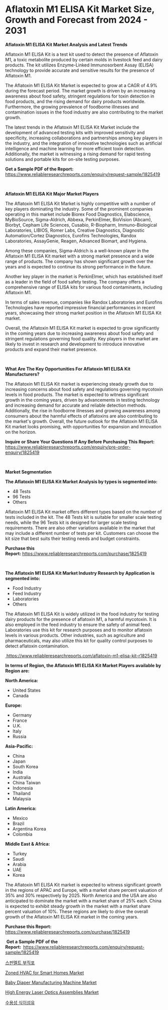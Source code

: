 <p><h1>Aflatoxin M1 ELISA Kit Market Size, Growth and Forecast from 2024 - 2031</h1></p><p><strong>Aflatoxin M1 ELISA Kit Market Analysis and Latest Trends</strong></p>
<p><p>Aflatoxin M1 ELISA Kit is a test kit used to detect the presence of Aflatoxin M1, a toxic metabolite produced by certain molds in livestock feed and dairy products. The kit utilizes Enzyme-Linked Immunosorbent Assay (ELISA) technology to provide accurate and sensitive results for the presence of Aflatoxin M1.</p><p>The Aflatoxin M1 ELISA Kit Market is expected to grow at a CAGR of 4.9% during the forecast period. The market growth is driven by an increasing awareness about food safety, stringent regulations for toxin detection in food products, and the rising demand for dairy products worldwide. Furthermore, the growing prevalence of foodborne illnesses and contamination issues in the food industry are also contributing to the market growth.</p><p>The latest trends in the Aflatoxin M1 ELISA Kit Market include the development of advanced testing kits with improved sensitivity and specificity, increasing collaborations and partnerships among key players in the industry, and the integration of innovative technologies such as artificial intelligence and machine learning for more efficient toxin detection. Additionally, the market is witnessing a rising demand for rapid testing solutions and portable kits for on-site testing purposes.</p></p>
<p><strong>Get a Sample PDF of the Report:&nbsp;</strong> <a href="https://www.reliableresearchreports.com/enquiry/request-sample/1825419">https://www.reliableresearchreports.com/enquiry/request-sample/1825419</a></p>
<p>&nbsp;</p>
<p><strong>Aflatoxin M1 ELISA Kit Major Market Players</strong></p>
<p><p>The Aflatoxin M1 ELISA Kit Market is highly competitive with a number of key players dominating the industry. Some of the prominent companies operating in this market include Biorex Food Diagnostics, Elabscience, MyBioSource, Sigma-Aldrich, Abbexa, PerkinElmer, BioVision (Abcam), Biorbyt, Cepham Life Sciences, Cusabio, R-Biopharm, Immuno-Biological Laboratories, LIBIOS, Romer Labs, Creative Diagnostics, Diagnostic Automation/Cortez Diagnostics, Eurofins Technologies, Randox Laboratories, AssayGenie, Reagen, Advanced Biomart, and Hygiena.</p><p>Among these companies, Sigma-Aldrich is a well-known player in the Aflatoxin M1 ELISA Kit market with a strong market presence and a wide range of products. The company has shown significant growth over the years and is expected to continue its strong performance in the future.</p><p>Another key player in the market is PerkinElmer, which has established itself as a leader in the field of food safety testing. The company offers a comprehensive range of ELISA kits for various food contaminants, including Aflatoxin M1.</p><p>In terms of sales revenue, companies like Randox Laboratories and Eurofins Technologies have reported impressive financial performances in recent years, showcasing their strong market position in the Aflatoxin M1 ELISA Kit market.</p><p>Overall, the Aflatoxin M1 ELISA Kit market is expected to grow significantly in the coming years due to increasing awareness about food safety and stringent regulations governing food quality. Key players in the market are likely to invest in research and development to introduce innovative products and expand their market presence.</p></p>
<p>&nbsp;</p>
<p><strong>What Are The Key Opportunities For Aflatoxin M1 ELISA Kit Manufacturers?</strong></p>
<p><p>The Aflatoxin M1 ELISA Kit market is experiencing steady growth due to increasing concerns about food safety and regulations governing mycotoxin levels in food products. The market is expected to witness significant growth in the coming years, driven by advancements in testing technology and increasing demand for accurate and reliable detection methods. Additionally, the rise in foodborne illnesses and growing awareness among consumers about the harmful effects of aflatoxins are also contributing to the market's growth. Overall, the future outlook for the Aflatoxin M1 ELISA Kit market looks promising, with opportunities for expansion and innovation on the horizon.</p></p>
<p><strong>Inquire or Share Your Questions If Any Before Purchasing This Report:</strong> <a href="https://www.reliableresearchreports.com/enquiry/pre-order-enquiry/1825419">https://www.reliableresearchreports.com/enquiry/pre-order-enquiry/1825419</a></p>
<p>&nbsp;</p>
<p><strong>Market Segmentation</strong></p>
<p><strong>The Aflatoxin M1 ELISA Kit Market Analysis by types is segmented into:</strong></p>
<p><ul><li>48 Tests</li><li>96 Tests</li><li>Others</li></ul></p>
<p><p>Aflatoxin M1 ELISA Kit market offers different types based on the number of tests included in the kit. The 48 Tests kit is suitable for smaller scale testing needs, while the 96 Tests kit is designed for larger scale testing requirements. There are also other variations available in the market that may include a different number of tests per kit. Customers can choose the kit size that best suits their testing needs and budget constraints.</p></p>
<p><strong>Purchase this Report:&nbsp;</strong><a href="https://www.reliableresearchreports.com/purchase/1825419">https://www.reliableresearchreports.com/purchase/1825419</a></p>
<p>&nbsp;</p>
<p><strong>The Aflatoxin M1 ELISA Kit Market Industry Research by Application is segmented into:</strong></p>
<p><ul><li>Food Industry</li><li>Feed Industry</li><li>Laboratories</li><li>Others</li></ul></p>
<p><p>The Aflatoxin M1 ELISA Kit is widely utilized in the food industry for testing dairy products for the presence of aflatoxin M1, a harmful mycotoxin. It is also employed in the feed industry to ensure the safety of animal feed. Laboratories use this kit for research purposes and to monitor aflatoxin levels in various products. Other industries, such as agriculture and pharmaceuticals, may also utilize this kit for quality control purposes to detect aflatoxin contamination.</p></p>
<p><a href="https://www.reliableresearchreports.com/aflatoxin-m1-elisa-kit-r1825419">&nbsp;https://www.reliableresearchreports.com/aflatoxin-m1-elisa-kit-r1825419</a></p>
<p><strong>In terms of Region, the Aflatoxin M1 ELISA Kit Market Players available by Region are:</strong></p>
<p>
    <p> <strong> North America: </strong>
        <ul>
            <li>United States</li>
            <li>Canada</li>
        </ul>
        </p> 
    <p> <strong> Europe: </strong>
        <ul>
            <li>Germany</li>
            <li>France</li>
            <li>U.K.</li>
            <li>Italy</li>
            <li>Russia</li>
        </ul>
        </p> 
    <p> <strong> Asia-Pacific: </strong>
        <ul>
            <li>China</li>
            <li>Japan</li>
            <li>South Korea</li>
            <li>India</li>
            <li>Australia</li>
            <li>China Taiwan</li>
            <li>Indonesia</li>
            <li>Thailand</li>
            <li>Malaysia</li>
        </ul>
        </p> 
    <p> <strong> Latin America: </strong>
        <ul>
            <li>Mexico</li>
            <li>Brazil</li>
            <li>Argentina Korea</li>
            <li>Colombia</li>
        </ul>
        </p> 
    <p> <strong> Middle East & Africa: </strong>
        <ul>
            <li>Turkey</li>
            <li>Saudi</li>
            <li>Arabia</li>
            <li>UAE</li>
            <li>Korea</li>
        </ul>
    </p>
    </p>
<p><p>The Aflatoxin M1 ELISA Kit market is expected to witness significant growth in the regions of APAC and Europe, with a market share percent valuation of 35% and 30% respectively by 2025. North America and the USA are also anticipated to dominate the market with a market share of 25% each. China is expected to exhibit steady growth in the market with a market share percent valuation of 10%. These regions are likely to drive the overall growth of the Aflatoxin M1 ELISA Kit market in the coming years.</p></p>
<p><strong>Purchase this Report: </strong><a href="https://www.reliableresearchreports.com/purchase/1825419">https://www.reliableresearchreports.com/purchase/1825419</a></p>
<p>&nbsp;<strong>Get a Sample PDF of the Report:&nbsp;&nbsp;</strong><a href="https://www.reliableresearchreports.com/enquiry/request-sample/1825419">https://www.reliableresearchreports.com/enquiry/request-sample/1825419</a></p>
<p><strong></strong></p>
<p><p><a href="https://github.com/tasfiyaj85/Market-Research-Report-List-1/blob/main/9199828181544.md">스펀멜트 부직포</a></p><p><a href="https://github.com/msbsaifansami/Market-Research-Report-List-1/blob/main/zoned-hvac-for-smart-homes-market.md">Zoned HVAC for Smart Homes Market</a></p><p><a href="https://github.com/khlifeservices/Market-Research-Report-List-1/blob/main/baby-diaper-manufacturing-machine-market.md">Baby Diaper Manufacturing Machine Market</a></p><p><a href="https://www.linkedin.com/pulse/future-trends-global-high-energy-laser-optics-assemblies-owale?trackingId=Hz21DLGcBVD2v4By60cczA%3D%3D">High Energy Laser Optics Assemblies Market</a></p><p><a href="https://github.com/njolsky1/Market-Research-Report-List-1/blob/main/7412815181543.md">수용성 식이섬유</a></p></p>